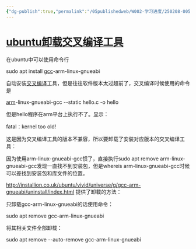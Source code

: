 ```yaml
---
{"dg-publish":true,"permalink":"/05publishedweb/W002-学习进度/250208-005ubunt卸载交叉编译工具/","noteIcon":"","created":"2025-02-21T21:51:50.710+08:00","updated":"2025-02-21T22:05:47.434+08:00"}
---
```





# [ubuntu卸载交叉编译工具](https://www.cnblogs.com/quliuliu2013/p/15748345.html "发布于 2021-12-30 13:16")

在ubuntu中可以使用命令行

sudo apt install [gcc](https://so.csdn.net/so/search?q=gcc)-arm-linux-gnueabi

自动安装[交叉编译](https://so.csdn.net/so/search?q=%E4%BA%A4%E5%8F%89%E7%BC%96%E8%AF%91)工具，但是往往软件版本太过超前了，交叉编译时候使用的命令是

[arm](https://so.csdn.net/so/search?q=arm)-linux-gnueabi-gcc --static hello.c -o hello

但是hello程序在arm平台上执行不了。显示：

fatal：kernel too old!

这是因为交叉编译工具的版本不兼容，所以要卸载了安装对应版本的交叉编译工具：

因为使用arm-linux-gnueabi-gcc惯了，直接执行sudo apt remove arm-linux-gnueabi-gcc发现一直找不到安装包，但是whereis arm-linux-gnueabi-gcc时候可以差找到安装包和库文件的位置。

http://installion.co.uk/ubuntu/vivid/universe/g/gcc-arm-gnueabi/uninstall/index.html 提供了卸载的方法：

只卸载gcc-arm-linux-gnueabi的话使用命令：

sudo apt remove gcc-arm-linux-gnueabi

将其相关文件全部卸载：

sudo apt remove --auto-remove gcc-arm-linux-gnueabi